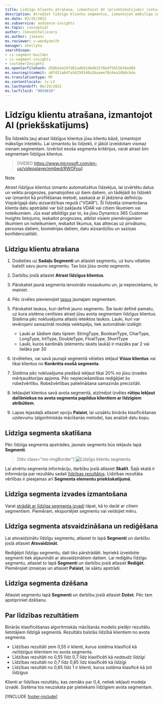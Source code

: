 ```yaml
---
title: Līdzīgu klientu atrašana, izmantojot AI (priekšskatījums) (satur video)
description: Atrodiet līdzīgu klientu segmentus, izmantojot mākslīgo intelektu
ms.date: 03/25/2022
ms.subservice: audience-insights
ms.topic: conceptual
author: JimsonChalissery
ms.author: jimsonc
ms.reviewer: v-wendysmith
manager: shellyha
searchScope:
- ci-segment-builder
- ci-segment-insights
- customerInsights
ms.openlocfilehash: d58b2e424fd81ad691db4b2576bdf5655038ed89
ms.sourcegitcommit: a97d31a647a5d259140a1baaeef8c6ea10b8cbde
ms.translationtype: MT
ms.contentlocale: lv-LV
ms.lasthandoff: 06/29/2022
ms.locfileid: "9054810"
---
```

# <a name="find-similar-customers-with-ai-preview"></a>Līdzīgu klientu atrašana, izmantojot AI (priekšskatījums)

Šis līdzeklis ļauj atrast līdzīgus klientus jūsu klientu bāzē, izmantojot mākslīgo intelektu. Lai izmantotu šo līdzekli, ir jābūt izveidotam vismaz vienam segmentam. Izvēršot esoša segmenta kritērijus, varat atrast šim segmentam līdzīgus klientus.

> [!VIDEO https://www.microsoft.com/en-us/videoplayer/embed/RWOFou]

> [!NOTE]
> *Atrast līdzīgus klientus* izmanto automatizētus līdzekļus, lai izvērtētu datus un veiktu prognozes, pamatojoties uz šiem datiem, un tādējādi šo līdzekli var izmantot kā profilēšanas metodi, saskaņā ar šī jēdziena definīciju Vispārīgajā datu aizsardzības regulā ("VDAR"). Šī līdzekļa izmantošana klienta datu apstrādei var būt pakļauta VDAR vai citiem likumiem vai noteikumiem. Jūs esat atbildīgs par to, ka jūsu Dynamics 365 Customer Insights lietojums, ieskaitot prognozes, atbilst visiem piemērojamiem likumiem un noteikumiem, ieskaitot likumus, kas attiecas uz privātumu, personas datiem, biometrijas datiem, datu aizsardzību un saziņas konfidencialitāti.

## <a name="finding-similar-customers"></a>Līdzīgu klientu atrašana

1. Dodieties uz **Sadaļu Segmenti** un atlasiet segmentu, uz kuru vēlaties balstīt savu jauno segmentu. Tas būs jūsu *avota segments*.

1. Darbību joslā atlasiet **Atrast līdzīgus klientus**.

1. Pārskatiet jaunā segmenta ierosināto nosaukumu un, ja nepieciešams, to mainiet.

1. Pēc izvēles pievienojiet [tagus](work-with-tags-columns.md#manage-tags) jaunajam segmentam.

1. Pārskatiet laukus, kuri definē jauno segmentu. Šie lauki definē pamatu, uz kura sistēma centīsies atrast jūsu avota segmentam līdzīgus klientus. Sistēma pēc noklusējuma atlasīs ieteiktos laukos.
  Lauki, kuri var ievērojami samazināt modeļa veiktspēju, tiek automātiski izslēgti:
  
   - Lauki ar šādiem datu tipiem: StringType, BooleanType, CharType, LongType, IntType, DoubleType, FloatType, ShortType
   - Lauki, kuros kardināls (elementu skaits laukā) ir mazāks par 2 vai lielāks par 30

1. Izvēlieties, vai savā jaunajā segmentā vēlaties iekļaut **Visus klientus** vai tikai klientus no **Konkrēta esošā segmenta**.

1. Sistēma pēc noklusējuma piedāvā iekļaut tikai 20% no jūsu izvades mērķauditorijas apjoma. Pēc nepieciešamības rediģējiet šo robežvērtību. Robežvērtības palielināšana samazinās precizitāti.

1. Iekļaujiet klientus savā avota segmentā, atzīmējot izvēles **rūtiņu Iekļaut dalībniekus no avota segmenta papildus klientiem ar līdzīgiem atribūtiem**.

1. Lapas lejasdaļā atlasiet opciju **Palaist**, lai uzsāktu binārās klasificēšanas uzdevumu (algoritmiskās mācīšanās metode), kas analizē datu kopu.

## <a name="view-the-similar-segment"></a>Līdzīga segmenta skatīšana

Pēc līdzīga segmenta apstrādes, jaunais segments būs iekļauts lapā **Segmenti**.

> [!div class="mx-imgBorder"]
> ![Līdzīgu klientu segments.](media/expanded-segment.png "Līdzīgu klientu segments")

Lai atvērtu segmenta informāciju, darbību joslā atlasiet **Skatīt**. Šajā skatā ir informācija par rezultātu sadali [līdzības rezultātos](#about-similarity-scores). Līdzības rezultāta vērtības ir pieejamas arī **Segmenta elementu priekšskatījumā**.

## <a name="use-the-output-of-a-similar-segment"></a>Līdzīga segmenta izvades izmantošana

Varat [strādāt ar līdzīga segmenta izvadi](segments.md) tāpat, kā to darāt ar citiem segmentiem. Piemēram, eksportējiet segmentu vai veidojiet mēru.

## <a name="refresh-and-edit-a-similar-segment"></a>Līdzīga segmenta atsvaidzināšana un rediģēšana

Lai atsvaidzinātu līdzīgu segmentu, atlasiet to lapā **Segmenti** un darbību joslā atlasiet **Atsvaidzināt**.

Rediģējot līdzīgu segmentu, dati tiks pārstrādāti. Iepriekš izveidotie segmenti tiek atjaunināti ar atsvaidzinātiem datiem.
Lai rediģētu līdzīgu segmentu, atlasiet to lapā **Segmenti** un darbību joslā atlasiet **Rediģēt**. Piemērojiet izmaiņas un atlasiet **Palaist**, lai sāktu apstrādi.

## <a name="delete-a-similar-segment"></a>Līdzīga segmenta dzēšana

Atlasiet segmentu lapā **Segmenti** un darbību joslā atlasiet **Dzēst**. Pēc tam apstipriniet dzēšanu.

## <a name="about-similarity-scores"></a>Par līdzības rezultātiem

Binārās klasificēšanas algoritmiskās mācīšanās modelis piešķir rezultātu lietotājiem līdzīgā segmentā. Rezultāts balstās līdzībā klientiem no avota segmenta.

- Līdzības rezultāti zem 0,55 ir klienti, kurus sistēma klasificē kā *nelīdzīgus* klientiem no avota segmenta.
- Līdzības rezultāti no 0,55 līdz 0,7 līdz klasificēti kā *nedaudz līdzīgi*
- Līdzības rezultāti no 0,7 līdz 0,85 līdz klasificēti kā *līdzīgi*
- Līdzības rezultāti no 0,85 līdz 1 ir klienti, kurus sistēma klasificē kā *ļoti līdzīgus*

Klienti ar līdzības rezultātu, kas zemāks par 0,4, netiek iekļauti modeļa izvadē. Sistēma tos neuzskata par pietiekami līdzīgiem avota segmentam.

[!INCLUDE [footer-include](includes/footer-banner.md)]
